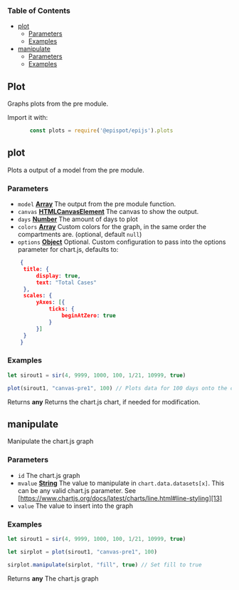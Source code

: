 <!-- Generated by documentation.js. Update this documentation by updating the source code. -->

### Table of Contents


*   [plot][2]
    *   [Parameters][3]
    *   [Examples][4]
*   [manipulate][5]
    *   [Parameters][6]
    *   [Examples][7]

## Plot

Graphs plots from the pre module.

Import it with:
```javascript
       const plots = require('@epispot/epijs').plots
```
## plot

Plots a output of a model from the pre module.

### Parameters

*   `model` **[Array][8]** The output from the pre module function.
*   `canvas` **[HTMLCanvasElement][9]** The canvas to show the output.
*   `days` **[Number][10]** The amount of days to plot
*   `colors` **[Array][8]** Custom colors for the graph, in the same order the compartments are. (optional, default `null`)
*   `options` **[Object][8]** Optional. Custom configuration to pass into the options parameter for chart.js, defaults to:
```JSON
    {
     title: {
         display: true,
         text: "Total Cases"
     },
     scales: {
         yAxes: [{
             ticks: {
                 beginAtZero: true
             }
         }]
     }
    }
```
### Examples

```javascript
let sirout1 = sir(4, 9999, 1000, 100, 1/21, 10999, true)

plot(sirout1, "canvas-pre1", 100) // Plots data for 100 days onto the canvas-pre1 chart, with the data from the SIR model.
```

Returns **any** Returns the chart.js chart, if needed for modification.

## manipulate

Manipulate the chart.js graph

### Parameters

*   `id`  The chart.js graph
*   `mvalue` **[String][12]** The value to manipulate in `chart.data.datasets[x]`. This can be any valid chart.js parameter. See [https://www.chartjs.org/docs/latest/charts/line.html#line-styling][13]
*   `value`  The value to insert into the graph

### Examples

```javascript
let sirout1 = sir(4, 9999, 1000, 100, 1/21, 10999, true)

let sirplot = plot(sirout1, "canvas-pre1", 100)

sirplot.manipulate(sirplot, "fill", true) // Set fill to true
```

Returns **any** The chart.js graph

[1]: #chart

[2]: #plot

[3]: #parameters

[4]: #examples

[5]: #manipulate

[6]: #parameters-1

[7]: #examples-1

[8]: https://developer.mozilla.org/docs/Web/JavaScript/Reference/Global_Objects/Array

[9]: https://developer.mozilla.org/docs/Web/API/HTMLCanvasElement

[10]: https://developer.mozilla.org/docs/Web/JavaScript/Reference/Global_Objects/Number

[11]: https://developer.mozilla.org/docs/Web/JavaScript/Reference/Global_Objects/Object

[12]: https://developer.mozilla.org/docs/Web/JavaScript/Reference/Global_Objects/String

[13]: https://www.chartjs.org/docs/latest/charts/line.html#line-styling
